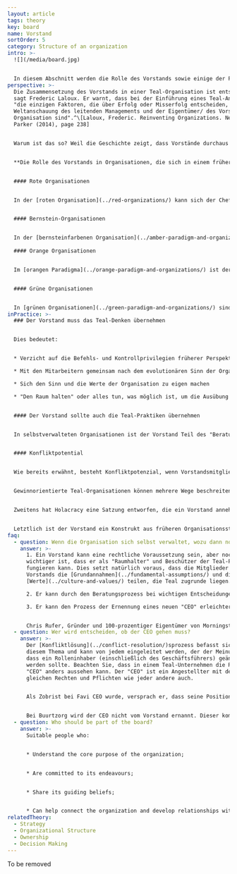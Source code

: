 ```yaml
---
layout: article
tags: theory
key: board
name: Vorstand
sortOrder: 5
category: Structure of an organization
intro: >-
  ![](/media/board.jpg)


  In diesem Abschnitt werden die Rolle des Vorstands sowie einige der Praktiken und Arbeitsweisen des Vorstands im Rahmen von Teal erläutert.
perspective: >-
  Die Zusammensetzung des Vorstands in einer Teal-Organisation ist entscheidend,
  sagt Frederic Laloux. Er warnt, dass bei der Einführung eines Teal-Ansatzes
  "die einzigen Faktoren, die über Erfolg oder Misserfolg entscheiden, die
  Weltanschauung des leitenden Managements und der Eigentümer/ des Vorstands der
  Organisation sind".^\[Laloux, Frederic. Reinventing Organizations. Nelson
  Parker (2014), page 238]


  Warum ist das so? Weil die Geschichte zeigt, dass Vorstände durchaus Teal-Praktiken unterstützen können, wenn die Dinge gut laufen. Aber unter Druck kann die Unterstützung von Außenstehenden - die in der Regel den Vorstand bilden und vielleicht noch nie in einem ähnlichen Umfeld gearbeitet haben - schnell schwinden, und nach unserer derzeitigen Rechtsstruktur haben die Vorstände weiterhin die oberste Autorität.


  **Die Rolle des Vorstands in Organisationen, die sich in einem früheren Stadium befinden, kann wie folgt charakterisiert werden:**


  #### Rote Organisationen


  In der [roten Organisation](../red-organizations/) kann sich der Chef zwar vertrauenswürdigen Kollegen oder der Familie anvertrauen, doch die eigentliche Macht wird von einer Person ausgeübt. Ein "Vorstand der Beaufsichtigung" ist unter diesen Umständen weder willkommen noch passend.


  #### Bernstein-Organisationen


  In der [bernsteinfarbenen Organisation](../amber-paradigm-and-organizations/) ist der typische Vorstand eine kleine soziale Schicht an der Spitze einer starren Hierarchie. Es kann formale Kriterien für die Aufnahme oder ein Qualifikationsverfahren geben. Der Vorstand spielt die Rolle eines "Wächters": Er sorgt dafür, dass Traditionen, Regeln und Verfahren eingehalten werden.
                        
  #### Orange Organisationen


  Im [orangen Paradigma](../orange-paradigm-and-organizations/) ist der Vorstand dazu da, das Management im Namen der Aktionäre/Eigentümer oder im Falle einer gemeinnützigen Organisation im Namen ihrer Förderer zur Rechenschaft zu ziehen. Sein Schwerpunkt liegt auf Zielen, Ergebnissen, Strategien, Kontrollen und Nachfolge. Er ist für die Ernennung und gegebenenfalls die Abberufung des Geschäftsführers zuständig.


  #### Grüne Organisationen


  In [grünen Organisationen](../green-paradigm-and-organizations/) sind die Aufgaben des Vorstands ähnlich wie in Orange, umfassen aber eher die Rolle als Hüter des Zwecks/der Werte der Organisation und der Interessen der verschiedenen Interessengruppen. In grünen, gewinnorientierten Organisationen werden die Aktionäre oft nur als eine der Interessengruppen betrachtet, und einzelne Vorstandsmitglieder können speziell für die Vertretung der Interessen anderer Interessengruppen, z. B. der Mitarbeiter, bestimmt werden.
inPractice: >-
  ### Der Vorstand muss das Teal-Denken übernehmen


  Dies bedeutet: 


  * Verzicht auf die Befehls- und Kontrollprivilegien früherer Perspektiven

  * Mit den Mitarbeitern gemeinsam nach dem evolutionären Sinn der Organisation "lauschen" und bereit sein, ihm zu folgen

  * Sich den Sinn und die Werte der Organisation zu eigen machen

  * "Den Raum halten" oder alles tun, was möglich ist, um die Ausübung des Teal-Ansatzes in der Organisation zu unterstützen


  #### Der Vorstand sollte auch die Teal-Praktiken übernehmen


  In selbstverwalteten Organisationen ist der Vorstand Teil des "Beratungsprozesses". Wenn beispielsweise ein Vorstandsmitglied der Meinung ist, dass eine Entscheidung getroffen werden muss, sollte es die entsprechenden Personen in der Organisation um Rat fragen. Damit zeigt es nicht nur seine Unterstützung für die Vorgehensweise, sondern lädt auch andere dazu ein, den Vorstand um Rat zu fragen. Dies bedeutet, dass die Trennung zwischen dem Vorstand und dem Rest des Unternehmens "durchlässiger" wird, was den Bedarf an "Vermittlern" verringert.


  #### Konfliktpotential


  Wie bereits erwähnt, besteht Konfliktpotenzial, wenn Vorstandsmitglieder keine tief verwurzelte Teal-Weltanschauung haben, da ein Vorstand im Allgemeinen die oberste rechtliche Autorität hat. Selbst bei Vorständen mit einer Teal-Weltanschauung kann es in gewinnorientierten Organisationen zu Problemen kommen. Dies liegt daran, dass die Mitglieder des Vorstands dort eine treuhänderische Pflicht gegenüber den Aktionären haben, und es besteht zumindest die Möglichkeit, dass Teal-Praktiken nicht immer als Erfüllung dieser treuhänderischen Pflichten angesehen werden.


  Gewinnorientierte Teal-Organisationen können mehrere Wege beschreiten, um dieses Konfliktpotenzial zu begrenzen. Erstens können sie darauf hinarbeiten, das Unternehmen (mit der entsprechenden Zustimmung der Aktionäre) in eine "Benefit Corporation"-Struktur umzuwandeln. Diese Struktur, die in vielen US-Bundesstaaten eingeführt wurde, erweitert die Pflichten der Direktoren auf nicht-finanzielle Interessen wie sozialen Nutzen, Belange von Angestellten und Zulieferern und Auswirkungen auf die Umwelt.


  Zweitens hat Holacracy eine Satzung entworfen, die ein Vorstand annehmen und für verbindlich erklären kann, auch für künftige Aktionäre. Sie gibt den Aktionären ein legitimes Mitspracherecht in Finanzfragen, hindert sie aber daran, einseitig eine Strategie aufzuzwingen oder die Organisation zu traditionellen Managementpraktiken zurückzuführen.


  Letztlich ist der Vorstand ein Konstrukt aus früheren Organisationsstufen, und es ist noch nicht klar, welche Rolle er im Rahmen von Teal spielen soll oder ob er in seiner derzeitigen Form überhaupt mit Teal vereinbar ist.
faq:
  - question: Wenn die Organisation sich selbst verwaltet, wozu dann noch ein Vorstand?
    answer: >-
      1. Ein Vorstand kann eine rechtliche Voraussetzung sein, aber noch
      wichtiger ist, dass er als "Raumhalter" und Beschützer der Teal-Praktiken
      fungieren kann. Dies setzt natürlich voraus, dass die Mitglieder des
      Vorstands die [Grundannahmen](../fundamental-assumptions/) und die
      [Werte](../culture-and-values/) teilen, die Teal zugrunde liegen.

      2. Er kann durch den Beratungsprozess bei wichtigen Entscheidungen eine neue Perspektive, Vielfalt und Sachkenntnis einbringen.

      3. Er kann den Prozess der Ernennung eines neuen "CEO" erleichtern, falls die Organisation weiterhin Bedarf für eine solche Rolle hat, wenn ein Führungswechsel ansteht.


      Chris Rufer, Gründer und 100-prozentiger Eigentümer von Morningstar, sieht im Übrigen keine Notwendigkeit für einen Vorstand. Die Mitarbeiter von Morningstar betrachten den Auftrag/Sinn des Unternehmens als ihren obersten Chef.
  - question: Wer wird entscheiden, ob der CEO gehen muss?
    answer: >-
      Der [Konfliktlösung](../conflict-resolution/)sprozess befasst sich mit
      diesem Thema und kann von jedem eingeleitet werden, der der Meinung ist,
      dass ein Rolleninhaber (einschließlich des Geschäftsführers) geändert
      werden sollte. Beachten Sie, dass in einem Teal-Unternehmen die Rolle des
      "CEO" anders aussehen kann. Der "CEO" ist ein Angestellter mit den
      gleichen Rechten und Pflichten wie jeder andere auch.


      Als Zobrist bei Favi CEO wurde, versprach er, dass seine Position alle 5 Jahre zur Abstimmung gestellt wird.


      Bei Buurtzorg wird der CEO nicht vom Vorstand ernannt. Dieser kommt aus dem Unternehmen selbst.
  - question: Who should be part of the board?
    answer: >-
      Suitable people who:


      * Understand the core purpose of the organization; 


      * Are committed to its endeavours;


      * Share its guiding beliefs;


      * Can help connect the organization and develop relationships with its external environment.
relatedTheory:
  - Strategy
  - Organizational Structure
  - Ownership
  - Decision Making
---
```

To be removed